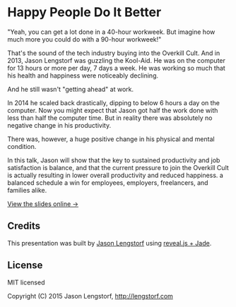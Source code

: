 # Happy People Do It Better

"Yeah, you can get a lot done in a 40-hour workweek. But imagine how much more you could do with a 90-hour workweek!"

That's the sound of the tech industry buying into the Overkill Cult. And in 2013, Jason Lengstorf was guzzling the Kool-Aid. He was on the computer for 13 hours or more per day, 7 days a week. He was working so much that his health and happiness were noticeably declining.

And he still wasn't "getting ahead" at work.

In 2014 he scaled back drastically, dipping to below 6 hours a day on the computer. Now you might expect that Jason got half the work done with less than half the computer time. But in reality there was absolutely no negative change in his productivity.

There was, however, a huge positive change in his physical and mental condition.

In this talk, Jason will show that the key to sustained productivity and job satisfaction is balance, and that the current pressure to join the Overkill Cult is actually resulting in lower overall productivity and reduced happiness. a balanced schedule a win for employees, employers, freelancers, and families alike.

[View the slides online &rarr;](http://jlengstorf.github.io/happy-people-do-it-better/)

## Credits

This presentation was built by [Jason Lengstorf](http://lengstorf.com) using [reveal.js + Jade](http://jlengstorf.github.io/reveal.js-jade/).


## License

MIT licensed

Copyright (C) 2015 Jason Lengstorf, http://lengstorf.com
